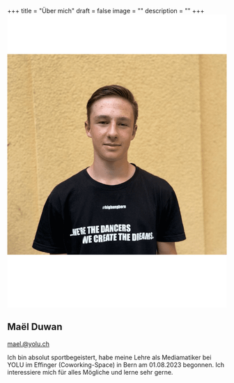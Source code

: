 +++
title = "Über mich"
draft = false
image = ""
description = ""
+++
![](bild_mael-kopie.png)

## Maël Duwan

mael.@yolu.ch

Ich bin absolut sportbegeistert, habe meine Lehre als Mediamatiker bei YOLU im Effinger (Coworking-Space) in Bern am 01.08.2023 begonnen. Ich interessiere mich für alles Mögliche und lerne sehr gerne.